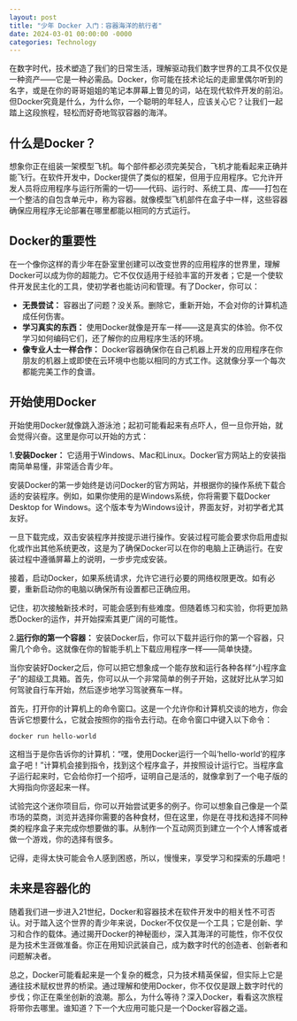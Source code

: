 ```yaml
---
layout: post
title: "少年 Docker 入门：容器海洋的航行者"
date: 2024-03-01 00:00:00 -0000
categories: Technology
---
```


在数字时代，技术塑造了我们的日常生活，理解驱动我们数字世界的工具不仅仅是一种资产——它是一种必需品。Docker，你可能在技术论坛的走廊里偶尔听到的名字，或是在你的哥哥姐姐的笔记本屏幕上瞥见的词，站在现代软件开发的前沿。但Docker究竟是什么，为什么你，一个聪明的年轻人，应该关心它？让我们一起踏上这段旅程，轻松而好奇地驾驭容器的海洋。

## 什么是Docker？

想象你正在组装一架模型飞机。每个部件都必须完美契合，飞机才能看起来正确并能飞行。在软件开发中，Docker提供了类似的框架，但用于应用程序。它允许开发人员将应用程序与运行所需的一切——代码、运行时、系统工具、库——打包在一个整洁的自包含单元中，称为容器。就像模型飞机部件在盒子中一样，这些容器确保应用程序无论部署在哪里都能以相同的方式运行。

## Docker的重要性

在一个像你这样的青少年在卧室里创建可以改变世界的应用程序的世界里，理解Docker可以成为你的超能力。它不仅仅适用于经验丰富的开发者；它是一个使软件开发民主化的工具，使初学者也能访问和管理。有了Docker，你可以：

- **无畏尝试：** 容器出了问题？没关系。删除它，重新开始，不会对你的计算机造成任何伤害。
- **学习真实的东西：** 使用Docker就像是开车一样——这是真实的体验。你不仅学习如何编码它们，还了解你的应用程序生活的环境。
- **像专业人士一样合作：** Docker容器确保你在自己机器上开发的应用程序在你朋友的机器上或即使在云环境中也能以相同的方式工作。这就像分享一个每次都能完美工作的食谱。

## 开始使用Docker

开始使用Docker就像跳入游泳池；起初可能看起来有点吓人，但一旦你开始，就会觉得兴奋。这里是你可以开始的方式：

1.**安装Docker：** 它适用于Windows、Mac和Linux。Docker官方网站上的安装指南简单易懂，非常适合青少年。

安装Docker的第一步始终是访问Docker的官方网站，并根据你的操作系统下载合适的安装程序。例如，如果你使用的是Windows系统，你将需要下载Docker Desktop for Windows。这个版本专为Windows设计，界面友好，对初学者尤其友好。

一旦下载完成，双击安装程序并按提示进行操作。安装过程可能会要求你启用虚拟化或作出其他系统更改，这是为了确保Docker可以在你的电脑上正确运行。在安装过程中遵循屏幕上的说明，一步步完成安装。

接着，启动Docker，如果系统请求，允许它进行必要的网络权限更改。如有必要，重新启动你的电脑以确保所有设置都已正确应用。

记住，初次接触新技术时，可能会感到有些难度。但随着练习和实验，你将更加熟悉Docker的运作，并开始探索其更广阔的可能性。

2.**运行你的第一个容器：** 安装Docker后，你可以下载并运行你的第一个容器，只需几个命令。这就像在你的智能手机上下载应用程序一样——简单快捷。

当你安装好Docker之后，你可以把它想象成一个能存放和运行各种各样“小程序盒子”的超级工具箱。首先，你可以从一个非常简单的例子开始，这就好比从学习如何驾驶自行车开始，然后逐步地学习驾驶赛车一样。

首先，打开你的计算机上的命令窗口。这是一个允许你和计算机交谈的地方，你会告诉它想要什么，它就会按照你的指令去行动。在命令窗口中键入以下命令：

```shell
docker run hello-world
```

这相当于是你告诉你的计算机：“嘿，使用Docker运行一个叫‘hello-world’的程序盒子吧！”计算机会接到指令，找到这个程序盒子，并按照设计运行它。当程序盒子运行起来时，它会给你打一个招呼，证明自己是活的，就像拿到了一个电子版的大拇指向你竖起来一样。

试验完这个迷你项目后，你可以开始尝试更多的例子。你可以想象自己像是一个菜市场的菜商，浏览并选择你需要的各种食材，但在这里，你是在寻找和选择不同种类的程序盒子来完成你想要做的事。从制作一个互动网页到建立一个个人博客或者做一个游戏，你的选择有很多。

记得，走得太快可能会令人感到困惑，所以，慢慢来，享受学习和探索的乐趣吧！

## 未来是容器化的

随着我们进一步进入21世纪，Docker和容器技术在软件开发中的相关性不可否认。对于踏入这个世界的青少年来说，Docker不仅仅是一个工具；它是创新、学习和合作的载体。通过揭开Docker的神秘面纱，深入其海洋的可能性，你不仅仅是为技术生涯做准备。你正在用知识武装自己，成为数字时代的创造者、创新者和问题解决者。

总之，Docker可能看起来是一个复杂的概念，只为技术精英保留，但实际上它是通往技术赋权世界的桥梁。通过理解和使用Docker，你不仅仅是跟上数字时代的步伐；你正在乘坐创新的浪潮。那么，为什么等待？深入Docker，看看这次旅程将带你去哪里。谁知道？下一个大应用可能只是一个Docker容器之遥。
